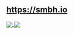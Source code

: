 ## https://smbh.io

<a href="https://github.com/smb-h&/convoychat">
  <img align="center" src="https://github-readme-stats.vercel.app/api/top-langs/?username=smb-h&layout=compact&hide_border=true&theme=algolia" />
</a>
<a href="https://github.com/smb-h&/github-readme-stats">
  <img align="center" src="https://github-readme-stats.vercel.app/api?username=smb-h&show_icons=true&hide_border=true&theme=algolia" />
</a>

<!--
- 🔭 I’m currently working on ...
- 🌱 I’m currently learning ...
- 👯 I’m looking to collaborate on ...
- 🤔 I’m looking for help with ...
- 💬 Ask me about ...
- 📫 How to reach me: ...
- 😄 Pronouns: ...
- ⚡ Fun fact: ...
-->
